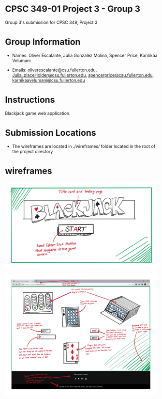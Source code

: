 # CPSC 349-01 Project 3 - Group 3

Group 3's submission for CPSC 349, Project 3

# Group Information

- Names: Oliver Escalante, Julia Gonzalez Molina, Spencer Price, Karnikaa Velumani

- Emails: oliverescalante@csu.fullerton.edu, Julia_placeHolder@csu.fullerton.edu, spencerprice@csu.fullerton.edu, karnikaavelumani@csu.fullerton.edu

# Instructions

Blackjack game web application.

# Submission Locations

- The wireframes are located in ./wireframes/ folder located in the root of the project directory

# wireframes

![Landing_Page_Wireframe](./wireframes/wireframe_landing_page.jpeg)

![Game_Wireframe](./wireframes/wireframe_game_page.jpeg)
